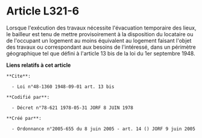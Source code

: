 # Article L321-6

Lorsque l'exécution des travaux nécessite l'évacuation temporaire des lieux, le bailleur est tenu de mettre provisoirement à
la disposition du locataire ou de l'occupant un logement au moins équivalent au logement faisant l'objet des travaux ou
correspondant aux besoins de l'intéressé, dans un périmètre géographique tel que défini à l'article 13 bis de la loi du 1er
septembre 1948.

**Liens relatifs à cet article**

	**Cite**:

	  - Loi n°48-1360 1948-09-01 art. 13 bis

	**Codifié par**:

	  - Décret n°78-621 1978-05-31 JORF 8 JUIN 1978

	**Créé par**:

	  - Ordonnance n°2005-655 du 8 juin 2005 - art. 14 () JORF 9 juin 2005
